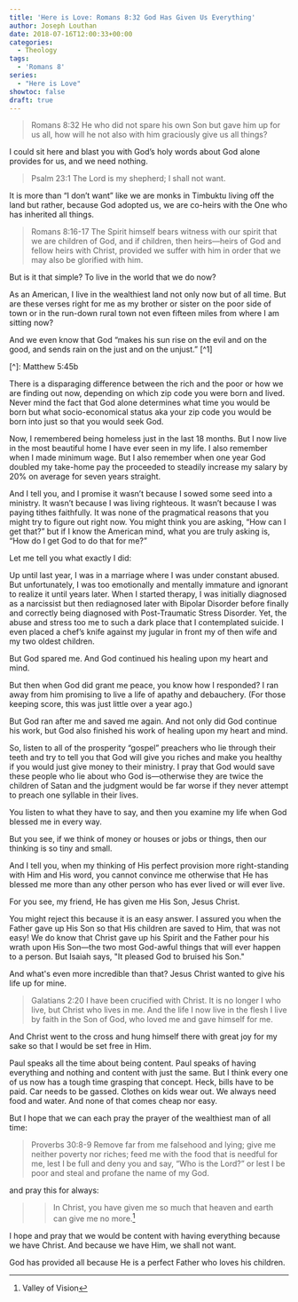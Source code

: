 ```yaml
---
title: 'Here is Love: Romans 8:32 God Has Given Us Everything'
author: Joseph Louthan
date: 2018-07-16T12:00:33+00:00
categories:
  - Theology
tags:
  - 'Romans 8'
series:
  - "Here is Love"
showtoc: false
draft: true
---
```

>Romans 8:32 He who did not spare his own Son but gave him up for us all, how will he not also with him graciously give us all things?

I could sit here and blast you with God’s holy words about God alone provides for us, and we need nothing.

>Psalm 23:1 The Lord is my shepherd; I shall not want.

It is more than “I don’t want” like we are monks in Timbuktu living off the land but rather, because God adopted us, we are co-heirs with the One who has inherited all things.

>Romans 8:16-17 The Spirit himself bears witness with our spirit that we are children of God, and if children, then heirs—heirs of God and fellow heirs with Christ, provided we suffer with him in order that we may also be glorified with him.

But is it that simple? To live in the world that we do now?

As an American, I live in the wealthiest land not only now but of all time. But are these verses right for me as my brother or sister on the poor side of town or in the run-down rural town not even fifteen miles from where I am sitting now?

And we even know that God “makes his sun rise on the evil and on the good, and sends rain on the just and on the unjust.” [^1]

[^]: Matthew 5:45b

There is a disparaging difference between the rich and the poor or how we are finding out now, depending on which zip code you were born and lived. Never mind the fact that God alone determines what time you would be born but what socio-economical status aka your zip code you would be born into just so that you would seek God.

Now, I remembered being homeless just in the last 18 months. But I now live in the most beautiful home I have ever seen in my life. I also remember when I made minimum wage. But I also remember when one year God doubled my take-home pay the proceeded to steadily increase my salary by 20% on average for seven years straight.

And I tell you, and I promise it wasn’t because I sowed some seed into a ministry. It wasn’t because I was living righteous. It wasn’t because I was paying tithes faithfully. It was none of the pragmatical reasons that you might try to figure out right now. You might think you are asking, “How can I get that?” but if I know the American mind, what you are truly asking is, “How do I get God to do that for me?”

Let me tell you what exactly I did:

Up until last year, I was in a marriage where I was under constant abused. But unfortunately, I was too emotionally and mentally immature and ignorant to realize it until years later. When I started therapy, I was initially diagnosed as a narcissist but then rediagnosed later with Bipolar Disorder before finally and correctly being diagnosed with Post-Traumatic Stress Disorder. Yet, the abuse and stress too me to such a dark place that I contemplated suicide. I even placed a chef’s knife against my jugular in front my of then wife and my two oldest children.

But God spared me. And God continued his healing upon my heart and mind.

But then when God did grant me peace, you know how I responded? I ran away from him promising to live a life of apathy and debauchery. (For those keeping score, this was just little over a year ago.)

But God ran after me and saved me again. And not only did God continue his work, but God also finished his work of healing upon my heart and mind.

So, listen to all of the prosperity “gospel” preachers who lie through their teeth and try to tell you that God will give you riches and make you healthy if you would just give money to their ministry. I pray that God would save these people who lie about who God is—otherwise they are twice the children of Satan and the judgment would be far worse if they never attempt to preach one syllable in their lives.

You listen to what they have to say, and then you examine my life when God blessed me in every way.

But you see, if we think of money or houses or jobs or things, then our thinking is so tiny and small.

And I tell you, when my thinking of His perfect provision more right-standing with Him and His word, you cannot convince me otherwise that He has blessed me more than any other person who has ever lived or will ever live.

For you see, my friend, He has given me His Son, Jesus Christ.

You might reject this because it is an easy answer. I assured you when the Father gave up His Son so that His children are saved to Him, that was not easy! We do know that Christ gave up his Spirit and the Father pour his wrath upon His Son—the two most God-awful things that will ever happen to a person. But Isaiah says, "It pleased God to bruised his Son."

And what's even more incredible than that? Jesus Christ wanted to give his life up for mine.

>Galatians 2:20 I have been crucified with Christ. It is no longer I who live, but Christ who lives in me. And the life I now live in the flesh I live by faith in the Son of God, who loved me and gave himself for me.

And Christ went to the cross and hung himself there with great joy for my sake so that I would be set free in Him.

Paul speaks all the time about being content. Paul speaks of having everything and nothing and content with just the same. But I think every one of us now has a tough time grasping that concept. Heck, bills have to be paid. Car needs to be gassed. Clothes on kids wear out. We always need food and water. And none of that comes cheap nor easy.

But I hope that we can each pray the prayer of the wealthiest man of all time:

>Proverbs 30:8-9 Remove far from me falsehood and lying; give me neither poverty nor riches; feed me with the food that is needful for me, lest I be full and deny you and say, “Who is the Lord?” or lest I be poor and steal and profane the name of my God.

and pray this for always:

>>In Christ, you have given me so much that heaven and earth can give me no more.[^2]

[^2]: Valley of Vision

I hope and pray that we would be content with having everything because we have Christ. And because we have Him, we shall not want.

God has provided all because He is a perfect Father who loves his children.
